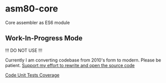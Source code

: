 # asm80-core
Core assembler as ES6 module

## Work-In-Progress Mode

!!! DO NOT USE !!!

Currently I am converting codebase from 2010's form to modern. Please be patient. [Support my effort to rewrite and open the source code](https://fundrazr.com/asm80.com?ref=ab_7CVPl2)

[Code Unit Tests Coverage](https://asm80.github.io/asm80-core/coverage/index.html)